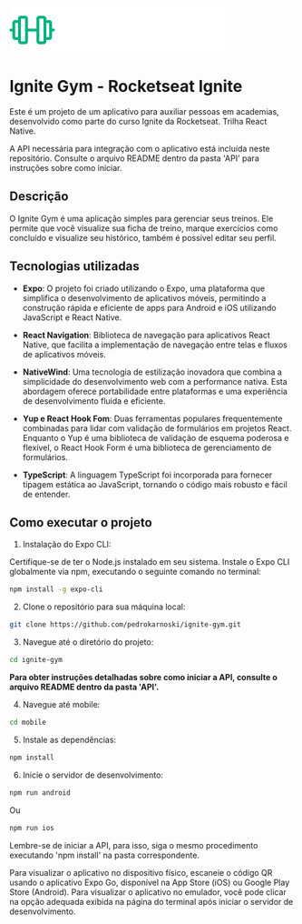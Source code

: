 ![Imagem do Projeto](/mobile/src/assets/logo.svg)

# Ignite Gym - Rocketseat Ignite

Este é um projeto de um aplicativo para auxiliar pessoas em academias, desenvolvido como parte do curso Ignite da Rocketseat. Trilha React Native.

A API necessária para integração com o aplicativo está incluída neste repositório. Consulte o arquivo README dentro da pasta 'API' para instruções sobre como iniciar.

## Descrição

O Ignite Gym é uma aplicação simples para gerenciar seus treinos. Ele permite que você visualize sua ficha de treino, marque exercícios como concluído e visualize seu histórico, também é possível editar seu perfil.

## Tecnologias utilizadas

- **Expo**: O projeto foi criado utilizando o Expo, uma plataforma que simplifica o desenvolvimento de aplicativos móveis, permitindo a construção rápida e eficiente de apps para Android e iOS utilizando JavaScript e React Native.

- **React Navigation**: Biblioteca de navegação para aplicativos React Native, que facilita a implementação de navegação entre telas e fluxos de aplicativos móveis.

- **NativeWind**: Uma tecnologia de estilização inovadora que combina a simplicidade do desenvolvimento web com a performance nativa. Esta abordagem oferece portabilidade entre plataformas e uma experiência de desenvolvimento fluida e eficiente.

- **Yup e React Hook Fom**: Duas ferramentas populares frequentemente combinadas para lidar com validação de formulários em projetos React. Enquanto o Yup é uma biblioteca de validação de esquema poderosa e flexível, o React Hook Form é uma biblioteca de gerenciamento de formulários.
  
- **TypeScript**: A linguagem TypeScript foi incorporada para fornecer tipagem estática ao JavaScript, tornando o código mais robusto e fácil de entender.

## Como executar o projeto

1. Instalação do Expo CLI:

Certifique-se de ter o Node.js instalado em seu sistema.
Instale o Expo CLI globalmente via npm, executando o seguinte comando no terminal:

```bash
npm install -g expo-cli
```

2. Clone o repositório para sua máquina local:

```bash
git clone https://github.com/pedrokarnoski/ignite-gym.git
```

3. Navegue até o diretório do projeto:

```bash
cd ignite-gym
```

**Para obter instruções detalhadas sobre como iniciar a API, consulte o arquivo README dentro da pasta 'API'.**

4. Navegue até mobile:

```bash
cd mobile
```

5. Instale as dependências:

```bash
npm install
```

6. Inicie o servidor de desenvolvimento:

```bash
npm run android
```

Ou 

```bash
npm run ios
```

Lembre-se de iniciar a API, para isso, siga o mesmo procedimento executando 'npm install' na pasta correspondente.

Para visualizar o aplicativo no dispositivo físico, escaneie o código QR usando o aplicativo Expo Go, disponível na App Store (iOS) ou Google Play Store (Android).
Para visualizar o aplicativo no emulador, você pode clicar na opção adequada exibida na página do terminal após iniciar o servidor de desenvolvimento.
